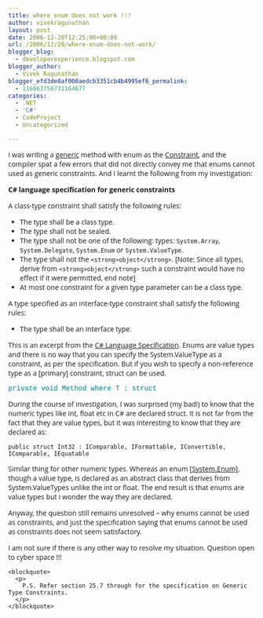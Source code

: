 ```yaml
---
title: where enum does not work !!!
author: vivekragunathan
layout: post
date: 2006-12-20T12:25:00+00:00
url: /2006/12/20/where-enum-does-not-work/
blogger_blog:
  - developerexperience.blogspot.com
blogger_author:
  - Vivek Ragunathan
blogger_efd3de0af000aedcb3351cb4b4995ef6_permalink:
  - 116663756731164677
categories:
  - .NET
  - 'C#'
  - CodeProject
  - Uncategorized

---
```

<div style="font-family:Open Sans, Tahoma;font-size:14px;">
  I was writing a <a href="http://msdn2.microsoft.com/en-us/library/0x6a29h6.aspx">generic</a> method with enum as the <a href="http://msdn2.microsoft.com/en-us/library/d5x73970.aspx">Constraint</a>, and the compiler spat a few errors that did not directly convey me that enums cannot used as generic constraints. And I learnt the following from my investigation:</p> 
  
  <p>
    <strong>C# language specification for generic constraints</strong>
  </p>
  
  <p>
    A class-type constraint shall satisfy the following rules:
  </p>
  
  <ul>
    <li>
      The type shall be a class type.
    </li>
    <li>
      The type shall not be sealed.
    </li>
    <li>
      The type shall not be one of the following: types: <code>System.Array</code>, <code>System.Delegate</code>, <code>System.Enum</code> or <code>System.ValueType</code>.
    </li>
    <li>
      The type shall not the <code>&lt;strong>object&lt;/strong></code>. [Note: Since all types, derive from <code>&lt;strong>object&lt;/strong></code> such a constraint would have no effect if it were permitted, end note]
    </li>
    <li>
      At most one constraint for a given type parameter can be a class type.
    </li>
  </ul>
  
  <p>
    A type specified as an interface-type constraint shall satisfy the following rules:
  </p>
  
  <ul>
    <li>
      The type shall be an interface type.
    </li>
  </ul>
  
  <p>
    This is an excerpt from the <a href="http://www.ecma-international.org/publications/files/ECMA-ST/Ecma-334.pdf">C# Language Specification</a>. Enums are value types and there is no way that you can specify the System.ValueType as a constraint, as per the specification. But if you wish to specify a non-reference type as a [primary] constraint, struct can be used.
  </p>
  
  <pre style="color:#008080;font-size:14px;font-family:Consolas, Courier New, Courier, Monospace;">private void Method where T : struct</pre>
  
  <p>
    During the course of investigation, I was surprised (my bad!) to know that the numeric types like int, float etc in C# are declared struct. It is not far from the fact that they are value types, but it was interesting to know that they are declared as:
  </p>
  
  <p>
    <code>public struct Int32 : IComparable, IFormattable, IConvertible, IComparable, IEquatable</code>
  </p>
  
  <p>
    Similar thing for other numeric types. Whereas an enum [<a href="http://msdn2.microsoft.com/en-us/library/system.enum.aspx">System.Enum]</a>, though a value type, is declared as an abstract class that derives from System.ValueTypes unlike the int or float. The end result is that enums are value types but i wonder the way they are declared.
  </p>
  
  <p>
    Anyway, the question still remains unresolved &#8211; why enums cannot be used as constraints, and just the specification saying that enums cannot be used as constraints does not seem satisfactory.
  </p>
  
  <div>
    I am not sure if there is any other way to resolve my situation. Question open to cyber space !!!</p> 
    
    <blockquote>
      <p>
        P.S. Refer section 25.7 through for the specification on Generic Type Constraints.
      </p>
    </blockquote>
  </div>
</div>